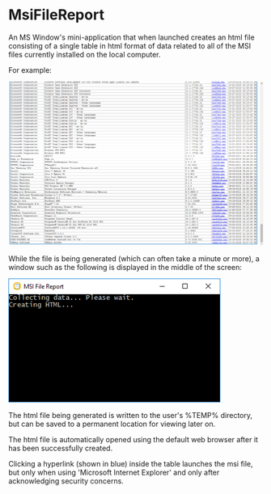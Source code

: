 # MsiFileReport
An MS Window's mini-application that when launched creates an html file consisting of 
a single table in html format of data related to all of the MSI files currently 
installed on the local computer.

For example:

![Image1](Images/image1.png)

While the file is being generated (which can often take a minute or more), a window 
such as the following is displayed in the middle of the screen:

![Image2](Images/image2.png)

The html file being generated is written to the user's %TEMP% directory, but can be 
saved to a permanent location for viewing later on.

The html file is automatically opened using the default web browser after it has been 
successfully created.

Clicking a hyperlink (shown in blue) inside the table launches the msi file, but only when 
using 'Microsoft Internet Explorer' and only after acknowledging security concerns.